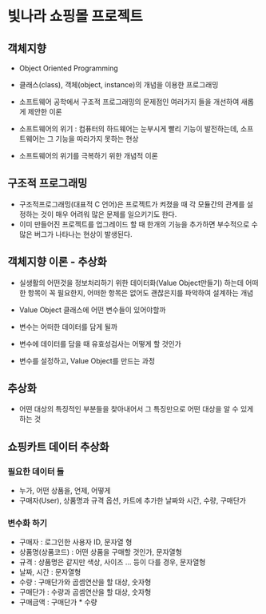 # 빛나라 쇼핑몰 프로젝트

## 객체지향
* Object Oriented Programming 
* 클래스(class), 객체(object, instance)의 개념을
 이용한 프로그래밍
* 소프트웨어 공학에서 구조적 프로그래밍의 문제점인 여러가지 들을 개선하여 새롭게 제안한 이론
* 소프트웨어의 위기 : 컴퓨터의 하드웨어는 눈부시게 빨리 기능이 발전하는데, 소프트웨어는 그 기능을 따라가지 못하는 현상
 
* 소프트웨어의 위기를 극복하기 위한 개념적 이론
 

 ## 구조적 프로그래밍
 * 구조적프로그래밍(대표적 C 언어)은 프로젝트가 켜졌을 때 각 모듈간의 관계를 설정하는 것이 매우 어려워 많은 문제를 일으키기도 한다.
 * 이미 만들어진 프로젝트를 업그레이드 할 때 한개의 기능을 추가하면 부수적으로 수 많은 버그가 나타나는 현상이 발생된다.
 
 ## 객체지향 이론 - 추상화
 * 실생활의 어떤것을 정보처리하기 위한 데이터화(Value Object만들기) 하는데 어떠한 항목이 꼭 필요한지, 어떠한 항목은 없어도 괜찮은지를 파악하여 설계하는 개념 
 
 * Value Object 클래스에 어떤 변수들이 있어야할까
 * 변수는 어떠한 데이터를 담게 될까
 * 변수에 데이터를 담을 때 유효성검사는 어떻게 할 것인가
 * 변수를 설정하고, Value Object를 만드는 과정
 
 ## 추상화
 * 어떤 대상의 특징적인 부분들을 찾아내어서 그 특징만으로 어떤 대상을 알 수 있게 하는 것
 
 ## 쇼핑카트 데이터 추상화
 ### 필요한 데이터 들
 * 누가, 어떤 상품을, 언제, 어떻게 
 * 구매자(User), 상품명과 규격 옵션, 카트에 추가한 날짜와 시간, 수량, 구매단가
 
 ### 변수화 하기
 * 구매자 : 로그인한 사용자 ID, 문자열 형 
 * 상품명(상품코드) : 어떤 상품을 구매할 것인가, 문자열형
 * 규격 : 상품명은 같지만 색상, 사이즈 ... 등이 다를 경우, 문자열형
 * 날짜, 시간 : 문자열형
 * 수량 : 구매단가와 곱셈연산을 할 대상, 숫자형
 * 구매단가 : 수량과 곱셈연산을 할 대상, 숫자형
 * 구매금액 : 구매단가 * 수량
 
 
 
 
 
 
 
 
 
 
 
 
 